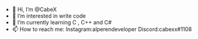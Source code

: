 - 👋 Hi, I’m @CabeX
- 👀 I’m interested in write code
- 🌱 I’m currently learning C , C++ and C#
- 📫 How to reach me:
Instagram:alperendeveloper
Discord:cabexx#1108
